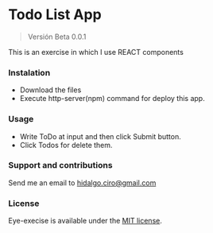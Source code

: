 # Todo List App
> Versión Beta 0.0.1

This is an exercise in which I use REACT components 

### Instalation
- Download the files
- Execute http-server(npm) command for deploy this app.

### Usage
- Write ToDo at input and then click Submit button.
- Click Todos for delete them.

### Support and contributions
Send me an email to hidalgo.ciro@gmail.com

### License
Eye-execise is available under the [MIT license](https://opensource.org/licenses/MIT).
